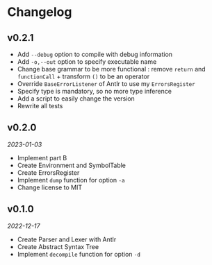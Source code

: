 # Changelog

## v0.2.1

- Add `--debug` option to compile with debug information
- Add `-o,--out` option to specify executable name
- Change base grammar to be more functional : remove `return` and `functionCall` + transform `()` to be an operator
- Override `BaseErrorListener` of Antlr to use my `ErrorsRegister`
- Specify type is mandatory, so no more type inference
- Add a script to easily change the version
- Rewrite all tests

## v0.2.0

*2023-01-03*

- Implement part B
- Create Environment and SymbolTable
- Create ErrorsRegister
- Implement `dump` function for option `-a`
- Change license to MIT

## v0.1.0

*2022-12-17*

- Create Parser and Lexer with Antlr
- Create Abstract Syntax Tree
- Implement `decompile` function for option `-d`
